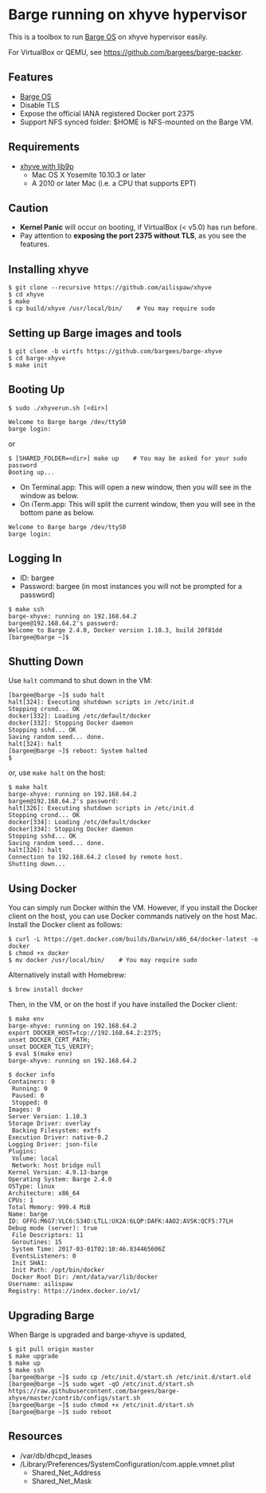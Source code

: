 # Barge running on xhyve hypervisor

This is a toolbox to run [Barge OS](https://github.com/bargees/barge-os) on xhyve hypervisor easily.

For VirtualBox or QEMU, see https://github.com/bargees/barge-packer.

## Features

- [Barge OS](https://github.com/bargees/barge-os)
- Disable TLS
- Expose the official IANA registered Docker port 2375
- Support NFS synced folder: $HOME is NFS-mounted on the Barge VM.

## Requirements

- [xhyve with lib9p](https://github.com/ailispaw/xhyve)
  - Mac OS X Yosemite 10.10.3 or later
  - A 2010 or later Mac (i.e. a CPU that supports EPT)

## Caution

- **Kernel Panic** will occur on booting, if VirtualBox (< v5.0) has run before.
- Pay attention to **exposing the port 2375 without TLS**, as you see the features.

## Installing xhyve

```
$ git clone --recursive https://github.com/ailispaw/xhyve
$ cd xhyve
$ make
$ cp build/xhyve /usr/local/bin/    # You may require sudo
```

## Setting up Barge images and tools

```
$ git clone -b virtfs https://github.com/bargees/barge-xhyve
$ cd barge-xhyve
$ make init
```

## Booting Up

```
$ sudo ./xhyverun.sh [<dir>]

Welcome to Barge barge /dev/ttyS0
barge login: 
```

or

```
$ [SHARED_FOLDER=<dir>] make up    # You may be asked for your sudo password
Booting up...
```

- On Terminal.app: This will open a new window, then you will see in the window as below.
- On iTerm.app: This will split the current window, then you will see in the bottom pane as below.

```
Welcome to Barge barge /dev/ttyS0
barge login: 
```

## Logging In

- ID: bargee
- Password: bargee (in most instances you will not be prompted for a password)

```
$ make ssh
barge-xhyve: running on 192.168.64.2
bargee@192.168.64.2's password: 
Welcome to Barge 2.4.0, Docker version 1.10.3, build 20f81dd
[bargee@barge ~]$ 
```

## Shutting Down

Use `halt` command to shut down in the VM:

```
[bargee@barge ~]$ sudo halt
halt[324]: Executing shutdown scripts in /etc/init.d
Stopping crond... OK
docker[332]: Loading /etc/default/docker
docker[332]: Stopping Docker daemon
Stopping sshd... OK
Saving random seed... done.
halt[324]: halt
[bargee@barge ~]$ reboot: System halted
$ 
```

or, use `make halt` on the host:

```
$ make halt
barge-xhyve: running on 192.168.64.2
bargee@192.168.64.2's password:
halt[326]: Executing shutdown scripts in /etc/init.d
Stopping crond... OK
docker[334]: Loading /etc/default/docker
docker[334]: Stopping Docker daemon
Stopping sshd... OK
Saving random seed... done.
halt[326]: halt
Connection to 192.168.64.2 closed by remote host.
Shutting down...
```

## Using Docker

You can simply run Docker within the VM. However, if you install the Docker client on the host, you can use Docker commands natively on the host Mac. Install the Docker client as follows:

```
$ curl -L https://get.docker.com/builds/Darwin/x86_64/docker-latest -o docker
$ chmod +x docker
$ mv docker /usr/local/bin/    # You may require sudo
```

Alternatively install with Homebrew:

```
$ brew install docker
```

Then, in the VM, or on the host if you have installed the Docker client:

```
$ make env
barge-xhyve: running on 192.168.64.2
export DOCKER_HOST=tcp://192.168.64.2:2375;
unset DOCKER_CERT_PATH;
unset DOCKER_TLS_VERIFY;
$ eval $(make env)
barge-xhyve: running on 192.168.64.2

$ docker info
Containers: 0
 Running: 0
 Paused: 0
 Stopped: 0
Images: 0
Server Version: 1.10.3
Storage Driver: overlay
 Backing Filesystem: extfs
Execution Driver: native-0.2
Logging Driver: json-file
Plugins:
 Volume: local
 Network: host bridge null
Kernel Version: 4.9.13-barge
Operating System: Barge 2.4.0
OSType: linux
Architecture: x86_64
CPUs: 1
Total Memory: 999.4 MiB
Name: barge
ID: GFFG:M6G7:VLC6:S34O:LTLL:UX2A:6LQP:DAFK:4AO2:AVSK:QCF5:77LH
Debug mode (server): true
 File Descriptors: 11
 Goroutines: 15
 System Time: 2017-03-01T02:10:46.834465606Z
 EventsListeners: 0
 Init SHA1:
 Init Path: /opt/bin/docker
 Docker Root Dir: /mnt/data/var/lib/docker
Username: ailispaw
Registry: https://index.docker.io/v1/
```

## Upgrading Barge

When Barge is upgraded and barge-xhyve is updated,

```
$ git pull origin master
$ make upgrade
$ make up
$ make ssh
[bargee@barge ~]$ sudo cp /etc/init.d/start.sh /etc/init.d/start.old
[bargee@barge ~]$ sudo wget -qO /etc/init.d/start.sh https://raw.githubusercontent.com/bargees/barge-xhyve/master/contrib/configs/start.sh
[bargee@barge ~]$ sudo chmod +x /etc/init.d/start.sh
[bargee@barge ~]$ sudo reboot
```

## Resources

- /var/db/dhcpd_leases
- /Library/Preferences/SystemConfiguration/com.apple.vmnet.plist
  - Shared_Net_Address
  - Shared_Net_Mask
